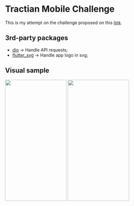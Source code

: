 # Tractian Mobile Challenge
This is my attempt on the challenge proposed on this [link](https://github.com/tractian/challenges/tree/main/mobile).

## 3rd-party packages
* [dio](https://pub.dev/packages/dio) -> Handle API requests;
* [flutter_svg](https://pub.dev/packages/flutter_svg) -> Handle app logo in svg;

## Visual sample
<img src="https://github.com/nickolasdeluca/trct-mobile-challenge/assets/17858166/8a009bae-5315-44e5-a53e-479dbed8b633" width="200" height="395">
<img src="https://github.com/user-attachments/assets/6a47c3b3-2170-435f-9e5c-0aaf44ef2265" width="200" height="395">
